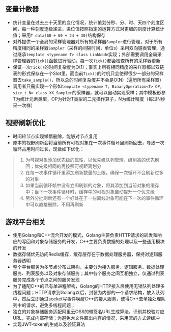 ## 变量计数器
- 统计变量在过去三十天里的变化情况，统计值划分秒、分、时、天四个刻度区间，每一种刻度逐级递进，进位值按照指定的运算方式对更细的刻度计算统计值；采用`T data[60 + 60 + 24 + 30]`结构保存
- 对外提供一个全局的采样管理器对所有的采样器`Sampler`进行管理，对于所有精度相同的采样器`Sampler`（采样的间隔时间，单位s）采用双向链表管理，通过继承`template <typename T> class LinkNode`实现；外部需要调用全局采样管理器的`Tick()`函数进行驱动，每一次`Tick()`都会检查所有的采样器更新
- 保证一次`Tick()`的时间复杂度为O(1)；事实上所有相同精度的采样器都以双链表的形式保存在一个Slot里，而当前`Tick()`的时机只会使得很少一部分的采样器去`take_sample()`，所以总的时间复杂度并不会是O(N)（遍历所有采样器）
- 调用者只需实现一个形如`template <typename T, BinaryOperation<T> OP, size_t N> class XX_Sampler`的采样器，就可以自动实现采样；其中模板形参T为统计元素类型，OP为针对T类型的二元操作算子，N为统计精度（每过N秒采一次样）

## 视野刷新优化
- 时间轮节点实现懒惰删除，能够对节点复用
- 原本的视野刷新会将当前所有可视对象在一次事件循环里刷新回去，导致一次循环占用时间过长，现做如下优化：
>1. 为可视对象添加优先级的属性，以优先级队列管理，级别高的优先刷回；优先级相同的再按照可视距离划分
>2. 在每一次事件循环里添加刷新数量的上限，确保一次循环不会刷新过多的对象
>3. 如果当前循环帧中没有立即刷新的对象，将其添加到当前对象的缓存中；当下一次事件循环时，缓存中的可视对象自动提升一个优先级
>4. 另外分批刷新还有一个好处在于一些离线对象可能在下一次的事件循环中可以直接删除，不用再刷新

## 游戏平台相关
- 使用Golang和C++混合开发的模式，Golang主要负责HTTP请求的转发和响应的写回和对象存储服务的开发，C++主要负责数据的处理以及一些通用模块的开发
- 数据存储优先访问Redis缓存，缓存层存在于数据处理服务器，保持对逻辑服务器透明
- 整个平台服务为多节点分布式架构，主要分为接入服务、逻辑服务、数据处理服务、列表服务以及对象存储服务；其中各个服务之间互相独立，仅通过列表服务完成各个节点之间的服务发现
- 为了适配C++的已有单进程架构，Golang的HTTP接入层使用无锁队列处理多线程问题；HTTP请求到Golang以后，封装为内部的一个请求结构，放入队列中，然后立即通过socket写事件唤醒C++的接入服务，使得C++去单独处理队列中的请求，避免多线程问题；
- 独立的对象存储服务适配阿里云OSS的带签名URL生成算法，识别并校验对应URL，完成内部存储；为避免大文件超出内存的情况，采用流的方式读缓冲
- 实现JWT-token的生成以及验证算法
